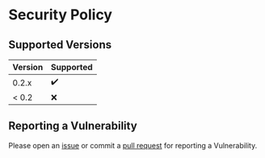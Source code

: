 # Security Policy

## Supported Versions

| Version | Supported          |
| ------- | ------------------ |
| 0.2.x   | :heavy_check_mark: |
| < 0.2   | :x:                |

## Reporting a Vulnerability

Please open an [issue](https://github.com/ringostarr80/RL.Color/issues) or commit a [pull request](https://github.com/ringostarr80/RL.Color/pulls) for reporting a Vulnerability.

